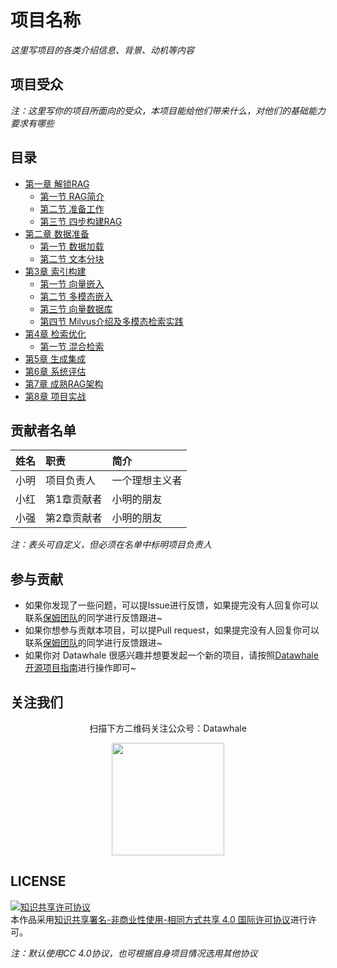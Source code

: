 # 项目名称

*这里写项目的各类介绍信息、背景、动机等内容*

## 项目受众

*注：这里写你的项目所面向的受众，本项目能给他们带来什么，对他们的基础能力要求有哪些*

## 目录

- [第一章 解锁RAG](https://github.com/FutureUnreal/all-in-rag/tree/main/docs/chapter1)
  - [第一节 RAG简介](https://github.com/FutureUnreal/all-in-rag/blob/main/docs/chapter1/01_RAG_intro.md)
  - [第二节 准备工作](https://github.com/FutureUnreal/all-in-rag/blob/main/docs/chapter1/02_preparation.md)
  - [第三节 四步构建RAG](https://github.com/FutureUnreal/all-in-rag/blob/main/docs/chapter1/03_get_start_rag.md)
- [第二章 数据准备](https://github.com/FutureUnreal/all-in-rag/tree/main/docs/chapter2)
  - [第一节 数据加载](https://github.com/FutureUnreal/all-in-rag/tree/main/docs/chapter2/04_data_load.md)
  - [第二节 文本分块](https://github.com/FutureUnreal/all-in-rag/tree/main/docs/chapter2/05_text_chunking.md)
- [第3章 索引构建](https://github.com/FutureUnreal/all-in-rag/tree/main/docs/chapter3)
  - [第一节 向量嵌入](https://github.com/FutureUnreal/all-in-rag/tree/main/docs/chapter3/06_vector_embedding.md)
  - [第二节 多模态嵌入](https://github.com/FutureUnreal/all-in-rag/tree/main/docs/chapter3/07_multimodal_embedding.md)
  - [第三节 向量数据库](https://github.com/FutureUnreal/all-in-rag/tree/main/docs/chapter3/08_vector_db.md)
  - [第四节 Milvus介绍及多模态检索实践](https://github.com/FutureUnreal/all-in-rag/tree/main/docs/chapter3/09_milvus.md)
- [第4章 检索优化](https://github.com/FutureUnreal/all-in-rag/tree/main/docs/chapter4)
  - [第一节 混合检索](https://github.com/FutureUnreal/all-in-rag/tree/main/docs/chapter4/09_hybrid_search.md)
- [第5章 生成集成](https://github.com/FutureUnreal/all-in-rag/tree/main/docs/chapter5)
- [第6章 系统评估](https://github.com/FutureUnreal/all-in-rag/tree/main/docs/chapter6)
- [第7章 成熟RAG架构](https://github.com/FutureUnreal/all-in-rag/tree/main/docs/chapter7)
- [第8章 项目实战](https://github.com/FutureUnreal/all-in-rag/tree/main/docs/chapter8)

## 贡献者名单

| 姓名 | 职责 | 简介 |
| :----| :---- | :---- |
| 小明 | 项目负责人 | 一个理想主义者 |
| 小红 | 第1章贡献者 | 小明的朋友 |
| 小强 | 第2章贡献者 | 小明的朋友 |

*注：表头可自定义，但必须在名单中标明项目负责人*

## 参与贡献

- 如果你发现了一些问题，可以提Issue进行反馈，如果提完没有人回复你可以联系[保姆团队](https://github.com/datawhalechina/DOPMC/blob/main/OP.md)的同学进行反馈跟进~
- 如果你想参与贡献本项目，可以提Pull request，如果提完没有人回复你可以联系[保姆团队](https://github.com/datawhalechina/DOPMC/blob/main/OP.md)的同学进行反馈跟进~
- 如果你对 Datawhale 很感兴趣并想要发起一个新的项目，请按照[Datawhale开源项目指南](https://github.com/datawhalechina/DOPMC/blob/main/GUIDE.md)进行操作即可~

## 关注我们

<div align=center>
<p>扫描下方二维码关注公众号：Datawhale</p>
<img src="https://raw.githubusercontent.com/datawhalechina/pumpkin-book/master/res/qrcode.jpeg" width = "180" height = "180">
</div>

## LICENSE

<a rel="license" href="http://creativecommons.org/licenses/by-nc-sa/4.0/"><img alt="知识共享许可协议" style="border-width:0" src="https://img.shields.io/badge/license-CC%20BY--NC--SA%204.0-lightgrey" /></a><br />本作品采用<a rel="license" href="http://creativecommons.org/licenses/by-nc-sa/4.0/">知识共享署名-非商业性使用-相同方式共享 4.0 国际许可协议</a>进行许可。

*注：默认使用CC 4.0协议，也可根据自身项目情况选用其他协议*
